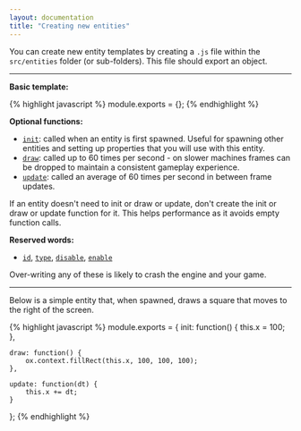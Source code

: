 ```yaml
---
layout: documentation
title: "Creating new entities"
---
```


You can create new entity templates by creating a `.js` file within the `src/entities` folder (or sub-folders). This file should export an object.

----
**Basic template:**

{% highlight javascript %}
module.exports = {};
{% endhighlight %}

**Optional functions:**

- [`init`]({{site.url}}/docs/entities/init.html): called when an entity is first spawned. Useful for spawning other entities and setting up properties that you will use with this entity. 
- [`draw`]({{site.url}}/docs/entities/draw.html): called up to 60 times per second - on slower machines frames can be dropped to maintain a consistent gameplay experience.
- [`update`]({{site.url}}/docs/entities/update.html): called an average of 60 times per second in between frame updates.

If an entity doesn't need to init or draw or update, don't create the init or draw or update function for it. This helps performance as it avoids empty function calls.


**Reserved words:**

- [`id`]({{site.url}}/docs/entities/id.html), [`type`]({{site.url}}/docs/entities/type.html), [`disable`]({{site.url}}/docs/entities/disable.html), [`enable`]({{site.url}}/docs/entities/enable.html)

Over-writing any of these is likely to crash the engine and your game.

----

Below is a simple entity that, when spawned, draws a square that moves to the right of the screen.

{% highlight javascript %}
module.exports = {
    init: function() {
        this.x = 100;
    },
    
    draw: function() {
        ox.context.fillRect(this.x, 100, 100, 100);
    },
    
    update: function(dt) {
        this.x += dt;
    }
};
{% endhighlight %}
